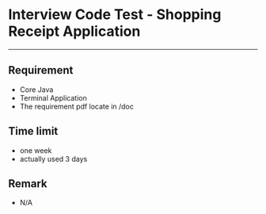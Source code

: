 # Interview Code Test - Shopping Receipt Application 

***
## Requirement
- Core Java
- Terminal Application
- The requirement pdf locate in /doc

## Time limit 
- one week
- actually used 3 days

## Remark
- N/A